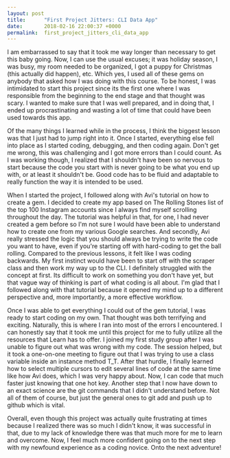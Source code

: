 ```yaml
---
layout: post
title:      "First Project Jitters: CLI Data App"
date:       2018-02-16 22:00:37 +0000
permalink:  first_project_jitters_cli_data_app
---
```



I am embarrassed to say that it took me way longer than necessary to get this baby going. Now, I can use the usual excuses; it was holiday season, I was busy, my room needed to be organized, I got a puppy for Christmas (this actually did happen), etc. Which yes, I used all of these gems on anybody that asked how I was doing with this course. To be honest, I was intimidated to start this project since its the first one where I was responsible from the beginning to the end stage and that thought was scary. I wanted to make sure that I was well prepared, and in doing that, I ended up procrastinating and wasting a lot of time that could have been used towards this app. 

Of the many things I learned while in the process, I think the biggest lesson was that I just had to jump right into it. Once I started, everything else fell into place as I started coding, debugging, and then coding again. Don't get me wrong, this was challenging and I got more errors than I could count. As I was working though, I realized that I shouldn't have been so nervous to start because the code you start with is never going to be what you end up with, or at least it shouldn't be. Good code has to be fluid and adaptable to really function the way it is intended to be used.

When I started the project, I followed along with Avi's tutorial on how to create a gem. I decided to create my app based on The Rolling Stones list of the top 100 Instagram accounts since I always find myself scrolling throughout the day. The tutorial was helpful in that, for one, I had never created a gem before so I'm not sure I would have been able to understand how to create one from my various Google searches. And secondly, Avi really stressed the logic that you should always be trying to write the code you want to have, even if you're starting off with hard-coding to get the ball rolling. Compared to the previous lessons, it felt like I was coding backwards. My first instinct would have been to start off with the scraper class and then work my way up to the CLI. I definitely struggled with the concept at first. Its difficult to work on something you don't have yet, but that vague way of thinking is part of what coding is all about. I'm glad that I followed along with that tutorial because it opened my mind up to a different perspective and, more importantly, a more effective workflow.

Once I was able to get everything I could out of the gem tutorial, I was ready to start coding on my own. That thought was both terrifying and exciting. Naturally, this is where I ran into most of the errors I encountered. I can honestly say that it took me until this project for me to fully utilize all the resources that Learn has to offer. I joined my first study group after I was unable to figure out what was wrong with my code. The session helped, but it took a one-on-one meeting to figure out that I was trying to use a class variable inside an instance method T_T. After that hurdle, I finally learned how to select multiple cursors to edit several lines of code at the same time like how Avi does, which I was very happy about. Now, I can code that much faster just knowing that one hot key. Another step that I now have down to an exact science are the git commands that I didn't understand before. Not all of them of course, but just the general ones to git add and push up to github which is vital.

Overall, even though this project was actually quite frustrating at times because I realized there was so much I didn't know, it was successful in that, due to my lack of knowledge there was that much more for me to learn and overcome. Now, I feel much more confident going on to the next step with my newfound experience as a coding novice. Onto the next adventure! 

